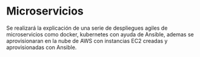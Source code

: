 # Microservicios
Se realizará la explicación de una serie de despliegues agiles de microservicios como docker, kubernetes con ayuda de Ansible, ademas se aprovisionaran en la nube de AWS con instancias EC2 creadas y aprovisionadas con Ansible.
